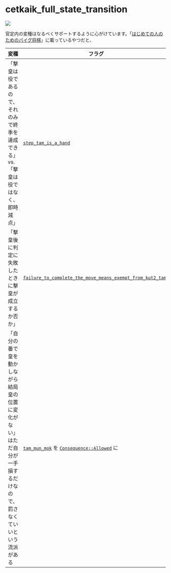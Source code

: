 # cetkaik_full_state_transition

![](https://docs.rs/cetkaik_full_state_transition/badge.svg)

官定内の変種はなるべくサポートするように心がけています。「[はじめての人のためのパイグ将棋](https://docs.google.com/document/d/17_cfVKLX5tGPYYRp5DUjnc8LEBOCs3uwX7t9QhO0nCY/edit#)」に載っているやつだと、

| 変種 | フラグ |
| ---- | ----- |
| 「撃皇は役であるので、それのみで終季を達成できる」vs.「撃皇は役ではなく、即時減点」 | [`step_tam_is_a_hand`](https://docs.rs/cetkaik_full_state_transition/0.1.6/cetkaik_full_state_transition/struct.Config.html#structfield.step_tam_is_a_hand) |
| 「撃皇後に判定に失敗したときに撃皇が成立するか否か」| [`failure_to_complete_the_move_means_exempt_from_kut2_tam2`](https://docs.rs/cetkaik_full_state_transition/0.1.6/cetkaik_full_state_transition/struct.Config.html#structfield.failure_to_complete_the_move_means_exempt_from_kut2_tam2) |
| 「自分の番で皇を動かしながら結局皇の位置に変化がない」はただ自分が一手損するだけなので、罰さなくていいという流派がある | [`tam_mun_mok`](https://docs.rs/cetkaik_full_state_transition/0.1.6/cetkaik_full_state_transition/struct.Config.html#structfield.tam_mun_mok) を [`Consequence::Allowed`](https://docs.rs/cetkaik_full_state_transition/0.1.6/cetkaik_full_state_transition/enum.Consequence.html#variant.Allowed) に |
